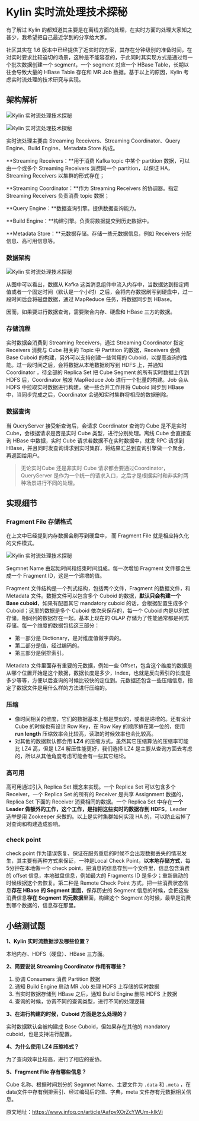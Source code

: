 # Kylin 实时流处理技术探秘

有了解过 Kylin 的都知道其主要是在离线方面的处理，在实时方面的处理大家知之甚少，我希望把自己最近学到的分享给大家。

社区其实在 1.6 版本中已经提供了近实时的方案，其存在分钟级别的准备时间，在对实时要求比较迫切的场景，这种是不能容忍的，于此同时其实现方式是通过每一个批次数据创建一个 segment，一个 segment 对应一个 HBase Table，长期以往会导致大量的 HBase Table 存在和 MR Job 数据。基于以上的原因，Kylin 考虑实时流处理的技术研究与实现。

## 架构解析

![Kylin 实时流处理技术探秘](https://tva1.sinaimg.cn/large/00831rSTly1gcrdhitsskj30sg0fn435.jpg)

![Kylin 实时流处理技术探秘](https://tva1.sinaimg.cn/large/00831rSTly1gcrdhtl7nuj30sg0fjgq1.jpg)

实时流处理主要由 Streaming Receivers、Streaming Coordinator、Query Engine、Build Engine、Metadata Store 构成。

**Streaming Receivers：**用于消费 Kafka topic 中某个 partition 数据，可以由一个或多个 Streaming Receivers 消费同一个 partition，以保证 HA，Streaming Receivers 以集群的形式存在；

**Streaming Coordinator：**作为 Streaming Receivers 的协调器。指定 Streaming Receivers 负责消费 topic 数据；

**Query Engine：**数据查询引擎。提供数据查询能力。

**Build Engine：**构建引擎。负责将数据提交到历史数据中。

**Metadata Store：**元数据存储。存储一些元数据信息，例如 Receivers 分配信息、高可用信息等。

### 数据架构

![Kylin 实时流处理技术探秘](https://tva1.sinaimg.cn/large/00831rSTly1gcrdi3jckqj30sg0f9agp.jpg)

从图中可以看出，数据从 Kafka 这类消息组件中流入内存中，当数据达到指定阈值或者一个固定时间（默认是一个小时）之后，会将内存数据刷写到硬盘中，过一段时间后会将磁盘数据，通过 MapReduce 任务，将数据同步到 HBase。

因而，如果要进行数据查询，需要聚合内存、硬盘和 HBase 三方的数据。

### 存储流程

实时数据会消费到 Streaming Receivers，通过 Streaming Coordinator 指定 Receivers 消费与 Cube 相关的 Topic 中 Partition 的数据，Receivers 会做 Base Cuboid 的构建，另外可以支持创建一些常用的 Cuboid，以提高查询的性能。过一段时间之后，会将数据从本地数据刷写到 HDFS 上，并通知 Coordinator ，待全部的 Replica Set 把 Cube Segment 的所有实时数据上传到 HDFS 后，Coordinator 触发 MapReduce Job 进行一个批量的构建。Job 会从 HDFS 中拉取实时数据进行构建，做一些合并工作并将 Cuboid 同步到 HBase 中，当同步完成之后，Coordinator 会通知实时集群将相应的数据删除。

### 数据查询

当 QueryServer 接受新查询后，会请求 Coordinator 查询的 Cube 是不是实时 Cube，会根据请求是否是实时 Cube 类型，进行分别处理。离线 Cube 会直接查询 HBase 中数据，实时 Cube 请求若数据不在实时数据中，就发 RPC 请求到 HBase，并且同时发查询请求到实时集群，将结果汇总到查询引擎做一个聚合，再返回给用户。

> 无论实时Cube 还是非实时 Cube 请求都会要通过Coordinator，QueryServer 是作为一个统一的请求入口，之后才是根据实时和非实时两种场景进行不同的处理。

## 实现细节

###  Fragment File 存储格式

在上文中已经提到内存数据会刷写到硬盘中， 而 Fragment File 就是相应持久化的文件模式。

![Kylin 实时流处理技术探秘](https://tva1.sinaimg.cn/large/00831rSTly1gcrdi7k9cpj30sg0g4qaw.jpg)

Segmnet Name 由起始时间和结束时间组成。每一次增加 Fragment 文件都会生成一个 Fragment ID，这是一个递增的值。

Fragment 文件结构是一个列式结构，包括两个文件，Fragment 的数据文件，和 Metadata 文件。数据文件可以包含多个 Cuboid 的数据，**默认只会构建一个 Base cuboid**，如果有配置其它 mandatory cuboid 的话，会根据配置生成多个 Cuboid；这里的数据是多个 Cuboid 依次来保存的，每一个 Cuboid 内是以列式存储，相同列的数据存在一起。基本上现在的 OLAP 存储为了性能通常都是列式存储。每一个维度的数据包括这三部分：

- 第一部分是 Dictionary，是对维度值做字典的。
- 第二部分是值，经过编码的。
- 第三部分是倒排索引。

Metadata 文件里面存有重要的元数据，例如一些 Offset，包含这个维度的数据是从哪个位置开始是这个数据，数据长度是多少，Index，也就是反向索引的长度是多少等等，方便以后查询的时候比较快的定位到。元数据还包含一些压缩信息，指定了数据文件是用什么样的方法进行压缩的。

### 压缩

- 像时间相关的维度，它们的数据基本上都是类似的，或者是递增的。还有设计 Cube 的时候也有设计 Row Key，在 Row Key 的顺序排在第一位的，使用 **run length** 压缩效率会比较高，读取的时候效率也会比较高。
- 对其他的数据默认都会用 **LZ4** 的压缩方式，虽然其它压缩算法的压缩率可能比 LZ4 高，但是 LZ4 解压性能更好，我们选择 LZ4 是主要从查询方面去考虑的，所以从其他角度考虑可能会有一些其它结论。

### 高可用

高可用通过引入 Replica Set 概念来实现。一个 Replica Set 可以包含多个 Receiver，一个 Replica Set 的所有的 Receiver 是共享 Assignment 数据的，Replica Set 下面的 Receiver 消费相同的数据。一个 Replica Set 中存在**一个 Leader 做额外的工作，这个工作，是指把这些实时的数据存到 HDFS**，Leader 选举是用 Zookeeper 来做的。以上是实时集群如何实现 HA 的，可以防止宕掉了对查询和构建造成影响。

### check point

check point 作为错误恢复、保证在服务重启的时候不会出现数据丢失的情况发生，其主要有两种方式来保证，一种是Local Check Point，**以本地存储方式**，每5分钟在本地做一个 check point，把消息的信息存到一个文件里，信息包含消费的 offset 信息，本地磁盘信息，例如最大的 Fragments ID 是多少；重新启动的时候根据这个去恢复。第二种是 Remote Check Point 方式，把一些消费状态信息**存在 HBase 的 Segment 里面**，保存历史的 Segment 信息的时候，会把这些消费信息**存在 Segment 的元数据**里面，构建这个 Segment 的时候，最早是消费到哪个数据的，信息存在那里。

## 小结测试题

**1、Kylin 实时流数据涉及哪些位置？**

本地内存、HDFS（硬盘）、HBase 三方面。

**2、简要说说 Streaming Coordinator 作用有哪些？**

1. 协调 Consumers 消费 Partition 数据
2. 通知 Build Engine 启动 MR Job 处理 HDFS 上存储的实时数据
3. 当实时数据存储到 HBase 之后，通知 Build Engine 删除 HDFS 上数据
4. 查询的时候，协调不同的查询类型，进行不同的处理逻辑

**3、在进行构建的时候，Cuboid 方面是怎么处理的？**

实时数据默认会被构建成 Base Cuboid，但如果存在其他的 mandatory cuboid，也是支持进行配置。

**4、为什么使用 LZ4 压缩格式？**

为了查询效率比较高，进行了相应的妥协。

**5、Fragment File 存有哪些信息？**

Cube 名称、根据时间划分的 Segmnet Name、主要文件为 `.data` 和 `.meta` ，在data文件中存有倒排索引、经过编码后的值、字典，meta 文件存有元数据相关信息。

原文地址：https://www.infoq.cn/article/AafpvXOrZcYWUm-kIkVi